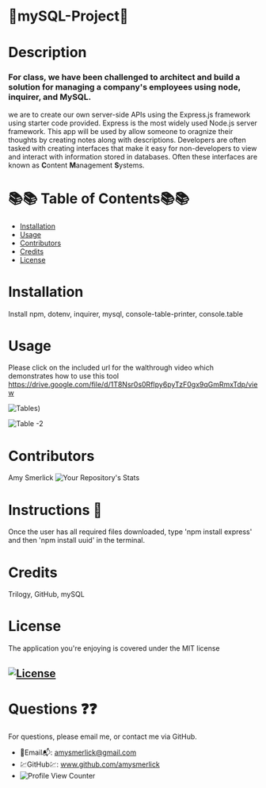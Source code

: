 # 🌺mySQL-Project🌺

  # Description
  ### For class, we have been challenged to architect and build a solution for managing a company's employees using node, inquirer, and MySQL.
  
  we are to create our own server-side APIs using the Express.js framework using starter code provided. Express is the most widely used Node.js server framework. This app will be used by allow someone to oragnize their thoughts by creating notes along with descriptions. Developers are often tasked with creating interfaces that make it easy for non-developers to view and interact with information stored in databases. Often these interfaces are known as **C**ontent **M**anagement **S**ystems.

  
  # 📚📚 Table of Contents📚📚
  * [Installation](#installation)
  * [Usage](#usage)
  * [Contributors](#contributors)
  * [Credits](#credits)
  * [License](#license)
  
  # Installation
Install npm, dotenv, inquirer, mysql, console-table-printer, console.table




  # Usage
Please click on the included url for the walthrough video which demonstrates how to use this tool
https://drive.google.com/file/d/1T8Nsr0s0RfIpy6pyTzF0gx9qGmRmxTdp/view

![Tables)](https://user-images.githubusercontent.com/77814900/119187764-c970f680-ba47-11eb-84d5-396a3f196b0a.png)

![Table -2](https://user-images.githubusercontent.com/77814900/119187863-e3aad480-ba47-11eb-8200-2b373ded51e0.png)



  # Contributors
  Amy Smerlick
  ![Your Repository's Stats](https://github-readme-stats.vercel.app/api/top-langs/?username=amysmerlick&theme=blue-green)
  # Instructions 👀
  Once the user has all required files downloaded, type 'npm install express' and then 'npm install uuid' in the terminal. 
  # Credits
  Trilogy, GitHub, mySQL
  # License
  The application you're enjoying is covered under the MIT license
  ## [![License](https://img.shields.io/badge/License-MIT%202.0-blue.svg)](https://opensource.org/licenses/MIT)
  # Questions ❓❓
  For questions, please email me, or contact me via GitHub.
  * 📧Email📬: amysmerlick@gmail.com
  * 💹GitHub💹: www.github.com/amysmerlick
  * ![Profile View Counter](https://komarev.com/ghpvc/?username=amysmerlick)
